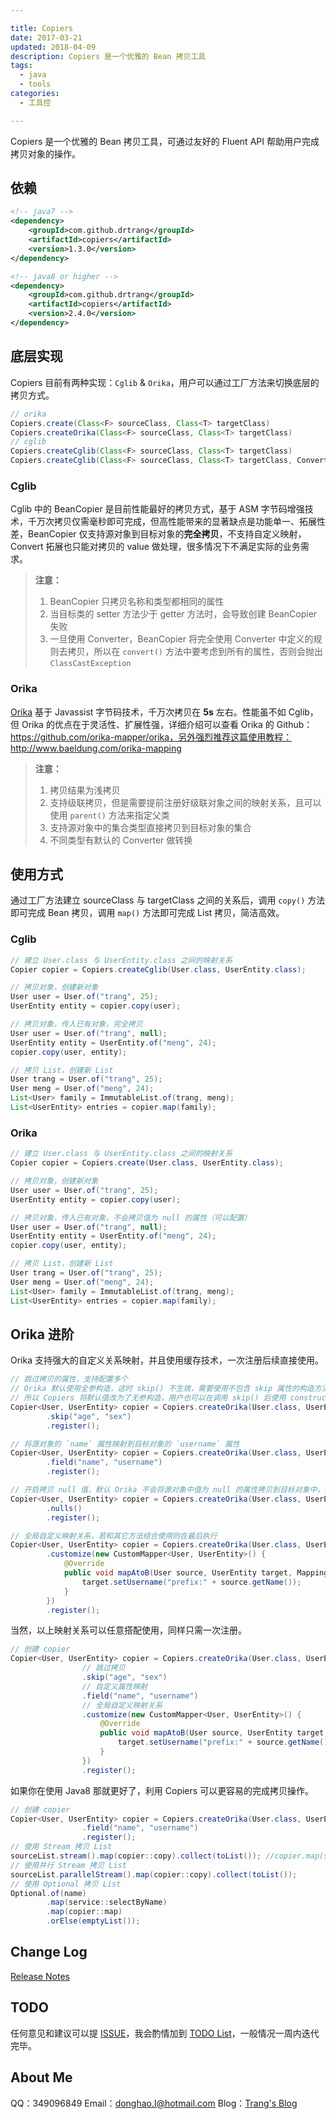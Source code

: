 ```yaml
---

title: Copiers
date: 2017-03-21
updated: 2018-04-09
description: Copiers 是一个优雅的 Bean 拷贝工具
tags:
  - java
  - tools
categories:
  - 工具控

---
```


Copiers 是一个优雅的 Bean 拷贝工具，可通过友好的 Fluent API 帮助用户完成拷贝对象的操作。

## 依赖
```xml
<!-- java7 -->
<dependency>
    <groupId>com.github.drtrang</groupId>
    <artifactId>copiers</artifactId>
    <version>1.3.0</version>
</dependency>

<!-- java8 or higher -->
<dependency>
    <groupId>com.github.drtrang</groupId>
    <artifactId>copiers</artifactId>
    <version>2.4.0</version>
</dependency>
```

## 底层实现
Copiers 目前有两种实现：`Cglib` & `Orika`，用户可以通过工厂方法来切换底层的拷贝方式。

```java
// orika
Copiers.create(Class<F> sourceClass, Class<T> targetClass)
Copiers.createOrika(Class<F> sourceClass, Class<T> targetClass)
// cglib
Copiers.createCglib(Class<F> sourceClass, Class<T> targetClass)
Copiers.createCglib(Class<F> sourceClass, Class<T> targetClass, Converter converter)
```

### Cglib
Cglib 中的 BeanCopier 是目前性能最好的拷贝方式，基于 ASM 字节码增强技术，千万次拷贝仅需毫秒即可完成，但高性能带来的显著缺点是功能单一、拓展性差，BeanCopier 仅支持源对象到目标对象的**完全拷贝**，不支持自定义映射，Convert 拓展也只能对拷贝的 value 做处理，很多情况下不满足实际的业务需求。

> **注意：**
> 1. BeanCopier 只拷贝名称和类型都相同的属性
> 2. 当目标类的 setter 方法少于 getter 方法时，会导致创建 BeanCopier 失败
> 3. 一旦使用 Converter，BeanCopier 将完全使用 Converter 中定义的规则去拷贝，所以在 `convert()` 方法中要考虑到所有的属性，否则会抛出 `ClassCastException`

### Orika
[Orika](https://github.com/orika-mapper/orika) 基于 Javassist 字节码技术，千万次拷贝在 **5s** 左右。性能虽不如 Cglib，但 Orika 的优点在于灵活性、扩展性强，详细介绍可以查看 Orika 的 Github：https://github.com/orika-mapper/orika，另外强烈推荐这篇使用教程：http://www.baeldung.com/orika-mapping

> **注意：**
> 1. 拷贝结果为浅拷贝
> 2. 支持级联拷贝，但是需要提前注册好级联对象之间的映射关系，且可以使用 `parent()` 方法来指定父类
> 3. 支持源对象中的集合类型直接拷贝到目标对象的集合
> 4. 不同类型有默认的 Converter 做转换

## 使用方式
通过工厂方法建立 sourceClass 与 targetClass 之间的关系后，调用 `copy()` 方法即可完成 Bean 拷贝，调用 `map()` 方法即可完成 List 拷贝，简洁高效。

### Cglib
```java
// 建立 User.class 与 UserEntity.class 之间的映射关系
Copier copier = Copiers.createCglib(User.class, UserEntity.class);

// 拷贝对象，创建新对象
User user = User.of("trang", 25);
UserEntity entity = copier.copy(user);

// 拷贝对象，传入已有对象，完全拷贝
User user = User.of("trang", null);
UserEntity entity = UserEntity.of("meng", 24);
copier.copy(user, entity);

// 拷贝 List，创建新 List
User trang = User.of("trang", 25);
User meng = User.of("meng", 24);
List<User> family = ImmutableList.of(trang, meng);
List<UserEntity> entries = copier.map(family);
```

### Orika
```java
// 建立 User.class 与 UserEntity.class 之间的映射关系
Copier copier = Copiers.create(User.class, UserEntity.class);

// 拷贝对象，创建新对象
User user = User.of("trang", 25);
UserEntity entity = copier.copy(user);

// 拷贝对象，传入已有对象，不会拷贝值为 null 的属性（可以配置）
User user = User.of("trang", null);
UserEntity entity = UserEntity.of("meng", 24);
copier.copy(user, entity);

// 拷贝 List，创建新 List
User trang = User.of("trang", 25);
User meng = User.of("meng", 24);
List<User> family = ImmutableList.of(trang, meng);
List<UserEntity> entries = copier.map(family);
```

## Orika 进阶
Orika 支持强大的自定义关系映射，并且使用缓存技术，一次注册后续直接使用。

```java
// 跳过拷贝的属性，支持配置多个
// Orika 默认使用全参构造，这时 skip() 不生效，需要使用不包含 skip 属性的构造方法，
// 所以 Copiers 将默认值改为了无参构造，用户也可以在调用 skip() 后使用 constructor() 方法自己指定
Copier<User, UserEntity> copier = Copiers.createOrika(User.class, UserEntity.class)
        .skip("age", "sex")
        .register();

// 将源对象的 `name` 属性映射到目标对象的 `username` 属性
Copier<User, UserEntity> copier = Copiers.createOrika(User.class, UserEntity.class)
        .field("name", "username")
        .register();

// 开启拷贝 null 值，默认 Orika 不会将源对象中值为 null 的属性拷贝到目标对象中，如有需要可以手动开启
Copier<User, UserEntity> copier = Copiers.createOrika(User.class, UserEntity.class)
        .nulls()
        .register();

// 全局自定义映射关系，若和其它方法结合使用则在最后执行
Copier<User, UserEntity> copier = Copiers.createOrika(User.class, UserEntity.class)
        .customize(new CustomMapper<User, UserEntity>() {
            @Override
            public void mapAtoB(User source, UserEntity target, MappingContext context) {
                target.setUsername("prefix:" + source.getName());
            }
        })
        .register();
```

当然，以上映射关系可以任意搭配使用，同样只需一次注册。

```java
// 创建 copier
Copier<User, UserEntity> copier = Copiers.createOrika(User.class, UserEntity.class)
                // 跳过拷贝
                .skip("age", "sex")
                // 自定义属性映射
                .field("name", "username")
                // 全局自定义映射关系
                .customize(new CustomMapper<User, UserEntity>() {
                    @Override
                    public void mapAtoB(User source, UserEntity target, MappingContext context) {
                        target.setUsername("prefix:" + source.getName());
                    }
                })
                .register();
```

如果你在使用 Java8 那就更好了，利用 Copiers 可以更容易的完成拷贝操作。

```java
// 创建 copier
Copier<User, UserEntity> copier = Copiers.createOrika(User.class, UserEntity.class)
                .field("name", "username")
                .register();
// 使用 Stream 拷贝 List
sourceList.stream().map(copier::copy).collect(toList()); //copier.map(sourceList);
// 使用并行 Stream 拷贝 List
sourceList.parallelStream().map(copier::copy).collect(toList());
// 使用 Optional 拷贝 List
Optional.of(name)
        .map(service::selectByName)
        .map(copier::map) 
        .orElse(emptyList());
```

## Change Log
[Release Notes](https://github.com/drtrang/Copiers/releases)

## TODO
任何意见和建议可以提 [ISSUE](https://github.com/drtrang/Copiers/issues)，我会酌情加到 [TODO List](https://github.com/drtrang/Copiers/blob/master/TODO.md)，一般情况一周内迭代完毕。

## About Me
QQ：349096849
Email：donghao.l@hotmail.com
Blog：[Trang's Blog](http://blog.trang.space)